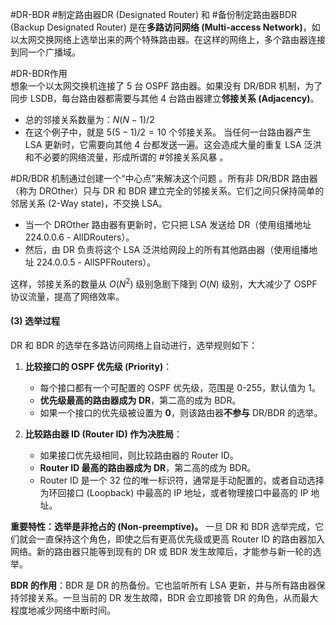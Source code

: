 #DR-BDR 
#制定路由器DR (Designated Router) 和 #备份制定路由器BDR (Backup Designated Router) 是在**多路访问网络 (Multi-access Network)**，如以太网交换网络上选举出来的两个特殊路由器。在这样的网络上，多个路由器连接到同一个广播域。


#DR-BDR作用  
想象一个以太网交换机连接了 5 台 OSPF 路由器。如果没有 DR/BDR 机制，为了同步 LSDB，每台路由器都需要与其他 4 台路由器建立**邻接关系 (Adjacency)**。
*   总的邻接关系数量为：$N(N-1)/2$
*   在这个例子中，就是 $5(5-1)/2 = 10$ 个邻接关系。
当任何一台路由器产生 LSA 更新时，它需要向其他 4 台都发送一遍。这会造成大量的重复 LSA 泛洪和不必要的网络流量，形成所谓的 #邻接关系风暴 。

#DR/BDR 机制通过创建一个“中心点”来解决这个问题 。所有非 DR/BDR 路由器（称为 DROther）只与 DR 和 BDR 建立完全的邻接关系。它们之间只保持简单的邻居关系 (2-Way state)，不交换 LSA。
*   当一个 DROther 路由器有更新时，它只把 LSA 发送给 DR（使用组播地址 224.0.0.6 - AllDRouters）。
*   然后，由 DR 负责将这个 LSA 泛洪给网段上的所有其他路由器（使用组播地址 224.0.0.5 - AllSPFRouters）。

这样，邻接关系的数量从 $O(N^2)$ 级别急剧下降到 $O(N)$ 级别，大大减少了 OSPF 协议流量，提高了网络效率。

#### (3) 选举过程
DR 和 BDR 的选举在多路访问网络上自动进行，选举规则如下：
1.  **比较接口的 OSPF 优先级 (Priority)**：
    *   每个接口都有一个可配置的 OSPF 优先级，范围是 0-255，默认值为 1。
    *   **优先级最高的路由器成为 DR**，第二高的成为 BDR。
    *   如果一个接口的优先级被设置为 **0**，则该路由器**不参与** DR/BDR 的选举。

2.  **比较路由器 ID (Router ID) 作为决胜局**：
    *   如果接口优先级相同，则比较路由器的 Router ID。
    *   **Router ID 最高的路由器成为 DR**，第二高的成为 BDR。
    *   Router ID 是一个 32 位的唯一标识符，通常是手动配置的，或者自动选择为环回接口 (Loopback) 中最高的 IP 地址，或者物理接口中最高的 IP 地址。

**重要特性：选举是非抢占的 (Non-preemptive)。**
一旦 DR 和 BDR 选举完成，它们就会一直保持这个角色，即使之后有更高优先级或更高 Router ID 的路由器加入网络。新的路由器只能等到现有的 DR 或 BDR 发生故障后，才能参与新一轮的选举。

**BDR 的作用**：BDR 是 DR 的热备份。它也监听所有 LSA 更新，并与所有路由器保持邻接关系。一旦当前的 DR 发生故障，BDR 会立即接管 DR 的角色，从而最大程度地减少网络中断时间。